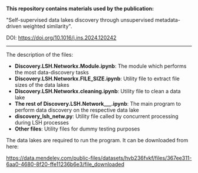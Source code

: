 **This repository contains materials used by the publication:**

"Self-supervised data lakes discovery through unsupervised metadata-driven weighted similarity".

DOI: https://doi.org/10.1016/j.ins.2024.120242

***
The description of the files:
- **Discovery.LSH.Networkx.Module.ipynb**: The module which performs the most data-discovery tasks
- **Discovery.LSH.Networkx.FILE_SIZE.ipynb**: Utility file to extract file sizes of the data lakes
- **Discovery.LSH.Networkx.cleaning.ipynb**: Utility file to clean a data lake
- **The rest of Discovery.LSH.Network___.ipynb**: The main program to perform data discovery on the respective data lake
- **discovery_lsh_netw.py**: Utility file called by concurrent processing during LSH processes
- **Other files**: Utility files for dummy testing purposes

The data lakes are required to run the program. It can be downloaded from here:

https://data.mendeley.com/public-files/datasets/hvb236fvkf/files/367ee311-6aa0-4680-8f20-ffe11236b6e3/file_downloaded
